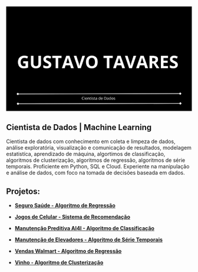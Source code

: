 <p align="center">
  <img src="CANVA1.jpg">
</p>

## Cientista de Dados | Machine Learning

Cientista de dados com conhecimento em coleta e limpeza de dados, análise exploratória, visualização e comunicação de resultados, modelagem estatistíca, aprendizado de máquina, algortimos de classificação, algoritmos de clusterização, algoritmos de regressão, algoritmos de série temporais. Proficiente em Python, SQL e Cloud. Experiente na manipulação e análise de dados, com foco na tomada de decisões baseada em dados.

## Projetos:

* **[Seguro Saúde - Algoritmo de Regressão](https://github.com/gustavoptavares/Seguro-Saude)**

* **[Jogos de Celular - Sistema de Recomendação](https://github.com/gustavoptavares/Jogos-de-Celular)**
  
* **[Manutenção Preditiva AI4I - Algoritmo de Classificação](https://github.com/gustavoptavares/Manutencao-Preditiva-AI4I)**

* **[Manutenção de Elevadores - Algoritmo de Série Temporais](https://github.com/gustavoptavares/Manutencao-Elevador)**

* **[Vendas Walmart - Algoritmo de Regressão](https://github.com/gustavoptavares/Walmart-Vendas)**

* **[Vinho - Algoritmo de Clusterização](https://github.com/gustavoptavares/Vinho)**
